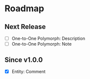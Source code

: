 # Roadmap

## Next Release

- [ ] One-to-One Polymorph: Description
- [ ] One-to-One Polymorph: Note

## Since v1.0.0

- [x] Entity: Comment
